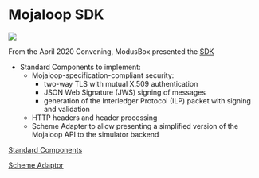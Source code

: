# Mojaloop SDK

![](../../images/image-20210616-092254.png)

From the April 2020 Convening, ModusBox presented the [SDK](https://github.com/mojaloop/documentation-artifacts/blob/master/presentations/April%202020%20Community%20Event/Presentations/ModusBox_Community_Update_SDK_FXP_20200423.pptx.pdf)

- Standard Components to implement:
  - Mojaloop-specification-compliant security:
    - two-way TLS with mutual X.509 authentication
    - JSON Web Signature (JWS) signing of messages
    - generation of the Interledger Protocol (ILP) packet with signing and validation
  - HTTP headers and header processing
  - Scheme Adapter to allow presenting a simplified version of the Mojaloop API to the simulator backend

[Standard Components](https://github.com/mojaloop/sdk-standard-components)

[Scheme Adaptor](https://github.com/mojaloop/sdk-scheme-adapter)
